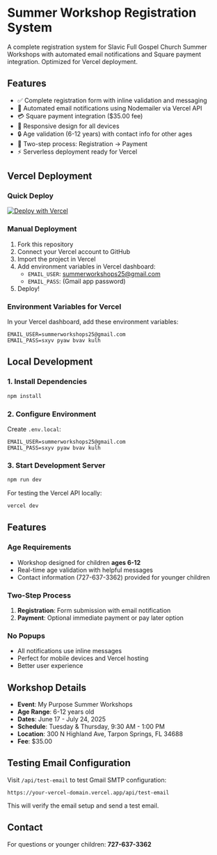 # Summer Workshop Registration System

A complete registration system for Slavic Full Gospel Church Summer Workshops with automated email notifications and Square payment integration. Optimized for Vercel deployment.

## Features

- ✅ Complete registration form with inline validation and messaging
- 📧 Automated email notifications using Nodemailer via Vercel API
- 💳 Square payment integration ($35.00 fee)
- 📱 Responsive design for all devices
- 🔒 Age validation (6-12 years) with contact info for other ages
- 🎯 Two-step process: Registration → Payment
- ⚡ Serverless deployment ready for Vercel

## Vercel Deployment

### Quick Deploy
[![Deploy with Vercel](https://vercel.com/button)](https://vercel.com/new/clone?repository-url=https://github.com/coolpeter2025/Summer-Workshops)

### Manual Deployment
1. Fork this repository
2. Connect your Vercel account to GitHub
3. Import the project in Vercel
4. Add environment variables in Vercel dashboard:
   - `EMAIL_USER`: summerworkshops25@gmail.com
   - `EMAIL_PASS`: (Gmail app password)
5. Deploy!

### Environment Variables for Vercel
In your Vercel dashboard, add these environment variables:
```
EMAIL_USER=summerworkshops25@gmail.com
EMAIL_PASS=sxyv pyaw bvav kulh
```

## Local Development

### 1. Install Dependencies
```bash
npm install
```

### 2. Configure Environment
Create `.env.local`:
```env
EMAIL_USER=summerworkshops25@gmail.com
EMAIL_PASS=sxyv pyaw bvav kulh
```

### 3. Start Development Server
```bash
npm run dev
```

For testing the Vercel API locally:
```bash
vercel dev
```

## Features

### Age Requirements
- Workshop designed for children **ages 6-12**
- Real-time age validation with helpful messages
- Contact information (727-637-3362) provided for younger children

### Two-Step Process
1. **Registration**: Form submission with email notification
2. **Payment**: Optional immediate payment or pay later option

### No Popups
- All notifications use inline messages
- Perfect for mobile devices and Vercel hosting
- Better user experience

## Workshop Details

- **Event**: My Purpose Summer Workshops
- **Age Range**: 6-12 years old
- **Dates**: June 17 - July 24, 2025
- **Schedule**: Tuesday & Thursday, 9:30 AM - 1:00 PM
- **Location**: 300 N Highland Ave, Tarpon Springs, FL 34688
- **Fee**: $35.00

## Testing Email Configuration

Visit `/api/test-email` to test Gmail SMTP configuration:
```
https://your-vercel-domain.vercel.app/api/test-email
```

This will verify the email setup and send a test email.

## Contact

For questions or younger children: **727-637-3362**